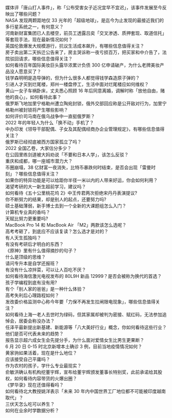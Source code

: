 媒体评「唐山打人事件」，称「公布受害女子近况宜早不宜迟」，该事件发展至今反映出了哪些问题？  
NASA 发现两颗距地仅 33 光年的「超级地球」，是迄今为止发现的最接近我们的多行星系统之一，有何意义？  
河南新财富集团已人去楼空，前员工透露吕奕「交叉渗透、质押套现、取道信托」等套现手法，现在最新情况如何？  
英国伦敦爆发大规模游行，抗议生活成本飙升，有哪些信息值得关注？  
房子卖出第二天拆迁公告来了，房主哭诉称一夜亏损百万，把买家和中介告了，法院驳回请求，哪些信息值得关注？  
如何看待百年国际美妆巨头露华浓累计负债 300 亿申请破产，为什么老牌美妆产品没人愿意买了？  
钱学森明明是造导弹的，但为什么很多人都觉得钱学森造原子弹的？  
引进人才买到烂尾楼，郑州一楼盘停工，生活中面对烂尾楼应如何维权？  
黄山一女子车祸卧床，丈夫悉心照顾 16 年后同意离婚，调解时称「放他自由，赌他的良心」，如何看待此事？  
俄罗斯飞地加里宁格勒州遭立陶宛封锁，俄外交部回应称是公开敌对行为，加里宁格勒州被封锁将产生哪些影响？  
如何评价司马南在俄乌战争中一直挺俄罗斯？  
2022 年的年轻人为什么「换不动」手机了？  
中办印发《领导干部配偶、子女及其配偶经商办企业管理规定》，有哪些信息值得关注？  
俄罗斯已经彻底被西方国家孤立了吗？  
2022 全国乙卷，大家估分多少？  
在公园里练剑道被大妈劝说「不要和日本人学」，该怎么反驳？  
重庆和成都，哪一座城市潜力大？  
币圈崩塌，38 亿财富一夜消失，比特币暴跌何时结束，是否会出现「雷曼时刻」？哪些信息值得关注？  
如果你的特异功能是可以给距你半径一米以内的人带来好运，你会如何利用？  
渴望考研的大一新生超前学习，建议吗？  
如何看待《五十公里桃花坞 2》中王传君两次拒绝宋丹丹表演提议?  
你不断努力的结果，却是别人的起点，还要努力吗?  
硕士基础薄弱，新手博士去到一个全新的大课题组怎么入门？  
计算机专业真的香吗？  
天赋比努力更重要吗?  
MacBook Pro 14 和 MacBook Air 「M2」两款该怎么选呢？  
高考考砸了，到底应不应该复读？怎么选才是对的？  
有人天生孤独吗？  
有没有考研后才明白的东西？  
《原神》里有什么值得摘抄的句子？  
什么是顶级的思维？  
请问专升本是自学还报班？  
有没有什么凉拌菜，可以让人百吃不厌？  
如何看待海信激光电视发布的 80L9H 新品 12999？是否会被称为换代的首选？  
孩子学编程到底有没有用?  
有个「别人家的爸爸」是一种什么体验？  
高考失利后心理路程如何？  
发改委价格监测中心称今年要「力保不再发生拉闸限电现象」，哪些信息值得关注？  
如何看待上海一老人去世时为绿码，但其家属却被判为密接、赋红码，无法参加追悼会，居委会称没办法？  
任泽平最新提出新基建、新能源等「八大美好行业」概念，你如何看待这些行业？他们是否可代表未来的趋势？  
报告显示超六成女生会先提分手，为什么面对爱情女生比男生更果断？  
6 月 20 日 0-15 时北京新增本土确诊 3 例，目前当地疫情情况如何？  
黄家驹如果活着，现在是什么地位？  
应该接受自己平庸吗？  
作为农村的孩子，学什么专业最现实？  
俞敏洪确认有机构挖董宇辉，宣布给董宇辉颁发董事长特别奖，此前承诺给其股权，如何看待内容带货的火爆出圈？  
《梦华录》现在还值得看吗？  
如何看待北大教授姚洋表示「未来 30 年内中国世界工厂地位都不可能被印度越南取代」？  
三伏天怎么吃可以养生？  
如何在业余时学数据分析？  

